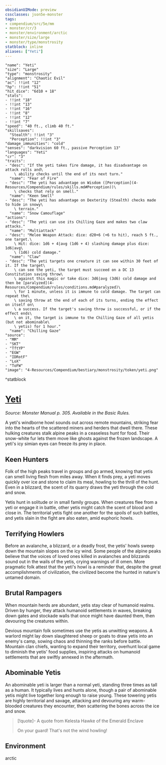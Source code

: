 ```yaml
---
obsidianUIMode: preview
cssclasses: json5e-monster
tags:
- compendium/src/5e/mm
- monster/cr/3
- monster/environment/arctic
- monster/size/large
- monster/type/monstrosity
statblock: inline
aliases: ["Yeti"]
---
```

```statblock
"name": "Yeti"
"size": "Large"
"type": "monstrosity"
"alignment": "Chaotic Evil"
"ac": !!int "12"
"hp": !!int "51"
"hit_dice": "6d10 + 18"
"stats":
- !!int "18"
- !!int "13"
- !!int "16"
- !!int "8"
- !!int "12"
- !!int "7"
"speed": "40 ft., climb 40 ft."
"skillsaves":
  "Stealth": !!int "3"
  "Perception": !!int "3"
"damage_immunities": "cold"
"senses": "darkvision 60 ft., passive Perception 13"
"languages": "Yeti"
"cr": "3"
"traits":
- "desc": "If the yeti takes fire damage, it has disadvantage on attack rolls and\
    \ ability checks until the end of its next turn."
  "name": "Fear of Fire"
- "desc": "The yeti has advantage on Wisdom ([Perception](4-Resources/Compendium/rules/skills.md#Perception))\
    \ checks that rely on smell."
  "name": "Keen Smell"
- "desc": "The yeti has advantage on Dexterity (Stealth) checks made to hide in snowy\
    \ terrain."
  "name": "Snow Camouflage"
"actions":
- "desc": "The yeti can use its Chilling Gaze and makes two claw attacks."
  "name": "Multiattack"
- "desc": "Melee Weapon Attack: dice: d20+6 (+6 to hit), reach 5 ft., one target.\
    \ Hit: dice: 1d6 + 4|avg (1d6 + 4) slashing damage plus dice: 1d6|avg\
    \ (1d6) cold damage."
  "name": "Claw"
- "desc": "The yeti targets one creature it can see within 30 feet of it. If the target\
    \ can see the yeti, the target must succeed on a DC 13 Constitution saving throw\
    \ against this magic or take dice: 3d6|avg (3d6) cold damage and then be [paralyzed](4-Resources/Compendium/rules/conditions.md#paralyzed)\
    \ for 1 minute, unless it is immune to cold damage. The target can repeat the\
    \ saving throw at the end of each of its turns, ending the effect on itself on\
    \ a success. If the target's saving throw is successful, or if the effect ends\
    \ on it, the target is immune to the Chilling Gaze of all yetis (but not abominable\
    \ yetis) for 1 hour."
  "name": "Chilling Gaze"
"source":
- "MM"
- "SKT"
- "TftYP"
- "EGW"
- "IDRotF"
- "LoX"
- "ToFW"
"image": "4-Resources/Compendium/bestiary/monstrosity/token/yeti.png"
```
^statblock
# [Yeti](4-Resources/Compendium/bestiary/monstrosity/yeti.md)
*Source: Monster Manual p. 305. Available in the Basic Rules.*  

A yeti's windborne howl sounds out across remote mountains, striking fear into the hearts of the scattered miners and herders that dwell there. These hulking creatures stalk alpine peaks in a ceaseless hunt for food. Their snow-white fur lets them move like ghosts against the frozen landscape. A yeti's icy simian eyes can freeze its prey in place.

## Keen Hunters

Folk of the high peaks travel in groups and go armed, knowing that yetis can smell living flesh from miles away. When it finds prey, a yeti moves quickly over ice and stone to claim its meal, howling to the thrill of the hunt. Even in a blizzard, the scent of its quarry draws the yeti through the cold and snow.

Yetis hunt in solitude or in small family groups. When creatures flee from a yeti or engage it in battle, other yetis might catch the scent of blood and close in. The territorial yetis fight one another for the spoils of such battles, and yetis slain in the fight are also eaten, amid euphoric howls.

## Terrifying Howlers

Before an avalanche, a blizzard, or a deadly frost, the yetis' howls sweep down the mountain slopes on the icy wind. Some people of the alpine peaks believe that the voices of loved ones killed in avalanches and blizzards sound out in the wails of the yetis, crying warnings of ill omen. More pragmatic folk attest that the yeti's howl is a reminder that, despite the great accomplishments of civilization, the civilized become the hunted in nature's untamed domain.

## Brutal Rampagers

When mountain herds are abundant, yetis stay clear of humanoid realms. Driven by hunger, they attack humanoid settlements in waves, breaking down gates and stockade walls that once might have daunted them, then devouring the creatures within.

Devious mountain folk sometimes use the yetis as unwitting weapons. A warlord might lay down slaughtered sheep or goats to draw yetis into an enemy's camp, sowing chaos and thinning the ranks before battle. Mountain clan chiefs, wanting to expand their territory, overhunt local game to diminish the yetis' food supplies, inspiring attacks on humanoid settlements that are swiftly annexed in the aftermath.

## Abominable Yetis

An abominable yeti is larger than a normal yeti, standing three times as tall as a human. It typically lives and hunts alone, though a pair of abominable yetis might live together long enough to raise young. These towering yetis are highly territorial and savage, attacking and devouring any warm-blooded creatures they encounter, then scattering the bones across the ice and snow.

> [!quote]- A quote from Kelesta Hawke of the Emerald Enclave  
> 
> On your guard! That's not the wind howling!




## Environment

arctic